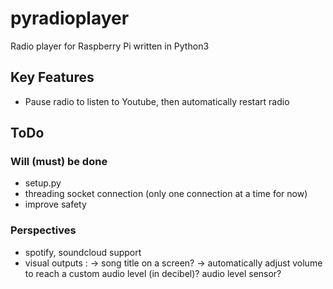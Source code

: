 # pyradioplayer
Radio player for Raspberry Pi written in Python3

## Key Features

- Pause radio to listen to Youtube, then automatically restart radio

## ToDo

### Will (must) be done
- setup.py
- threading socket connection (only one connection at a time for now)
- improve safety

### Perspectives
- spotify, soundcloud support
- visual outputs : 
    -> song title on a screen?
    -> automatically adjust volume to reach a custom audio level (in decibel)? audio level sensor?
